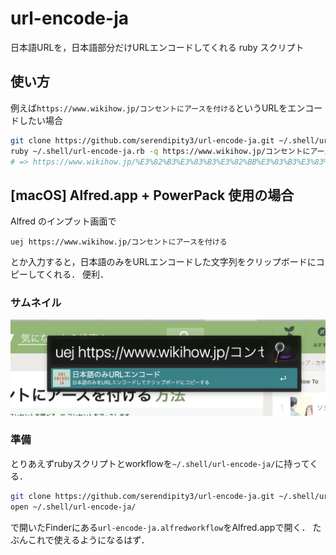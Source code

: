 # url-encode-ja
日本語URLを，日本語部分だけURLエンコードしてくれる ruby スクリプト

## 使い方
例えば`https://www.wikihow.jp/コンセントにアースを付ける`というURLをエンコードしたい場合
```bash
git clone https://github.com/serendipity3/url-encode-ja.git ~/.shell/url-encode-ja/
ruby ~/.shell/url-encode-ja.rb -q https://www.wikihow.jp/コンセントにアースを付ける
# => https://www.wikihow.jp/%E3%82%B3%E3%83%B3%E3%82%BB%E3%83%B3%E3%83%88%E3%81%AB%E3%82%A2%E3%83%BC%E3%82%B9%E3%82%92%E4%BB%98%E3%81%91%E3%82%8B
```

## [macOS] Alfred.app + PowerPack 使用の場合

Alfred のインプット画面で
```
uej https://www.wikihow.jp/コンセントにアースを付ける
```
とか入力すると，日本語のみをURLエンコードした文字列をクリップボードにコピーしてくれる．
便利．

### サムネイル
![実行画面サムネイル](./thumbnail.png)

### 準備
とりあえずrubyスクリプトとworkflowを`~/.shell/url-encode-ja/`に持ってくる．
```bash
git clone https://github.com/serendipity3/url-encode-ja.git ~/.shell/url-encode-ja/
open ~/.shell/url-encode-ja/
```
で開いたFinderにある`url-encode-ja.alfredworkflow`をAlfred.appで開く．
たぶんこれで使えるようになるはず．

